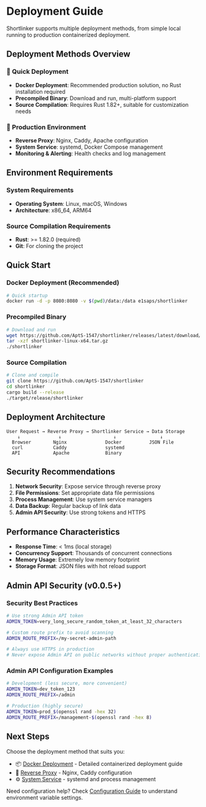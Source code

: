 # Deployment Guide

Shortlinker supports multiple deployment methods, from simple local running to production containerized deployment.

## Deployment Methods Overview

### 🚀 Quick Deployment
- **Docker Deployment**: Recommended production solution, no Rust installation required
- **Precompiled Binary**: Download and run, multi-platform support
- **Source Compilation**: Requires Rust 1.82+, suitable for customization needs

### 🔧 Production Environment
- **Reverse Proxy**: Nginx, Caddy, Apache configuration
- **System Service**: systemd, Docker Compose management
- **Monitoring & Alerting**: Health checks and log management

## Environment Requirements

### System Requirements
- **Operating System**: Linux, macOS, Windows
- **Architecture**: x86_64, ARM64

### Source Compilation Requirements
- **Rust**: >= 1.82.0 (required)
- **Git**: For cloning the project

## Quick Start

### Docker Deployment (Recommended)
```bash
# Quick startup
docker run -d -p 8080:8080 -v $(pwd)/data:/data e1saps/shortlinker
```

### Precompiled Binary
```bash
# Download and run
wget https://github.com/AptS-1547/shortlinker/releases/latest/download/shortlinker-linux-x64.tar.gz
tar -xzf shortlinker-linux-x64.tar.gz
./shortlinker
```

### Source Compilation
```bash
# Clone and compile
git clone https://github.com/AptS-1547/shortlinker
cd shortlinker
cargo build --release
./target/release/shortlinker
```

## Deployment Architecture

```
User Request → Reverse Proxy → Shortlinker Service → Data Storage
    ↓              ↓                   ↓                ↓
  Browser        Nginx              Docker          JSON File
  curl           Caddy              systemd      
  API            Apache             Binary
```

## Security Recommendations

1. **Network Security**: Expose service through reverse proxy
2. **File Permissions**: Set appropriate data file permissions
3. **Process Management**: Use system service managers
4. **Data Backup**: Regular backup of link data
5. **Admin API Security**: Use strong tokens and HTTPS

## Performance Characteristics

- **Response Time**: < 1ms (local storage)
- **Concurrency Support**: Thousands of concurrent connections
- **Memory Usage**: Extremely low memory footprint
- **Storage Format**: JSON files with hot reload support

## Admin API Security (v0.0.5+)

### Security Best Practices

```bash
# Use strong Admin API token
ADMIN_TOKEN=very_long_secure_random_token_at_least_32_characters

# Custom route prefix to avoid scanning
ADMIN_ROUTE_PREFIX=/my-secret-admin-path

# Always use HTTPS in production
# Never expose Admin API on public networks without proper authentication
```

### Admin API Configuration Examples

```bash
# Development (less secure, more convenient)
ADMIN_TOKEN=dev_token_123
ADMIN_ROUTE_PREFIX=/admin

# Production (highly secure)
ADMIN_TOKEN=prod_$(openssl rand -hex 32)
ADMIN_ROUTE_PREFIX=/management-$(openssl rand -hex 8)
```

## Next Steps

Choose the deployment method that suits you:

- 📦 [Docker Deployment](/en/deployment/docker) - Detailed containerized deployment guide
- 🔀 [Reverse Proxy](/en/deployment/proxy) - Nginx, Caddy configuration
- ⚙️ [System Service](/en/deployment/systemd) - systemd and process management

Need configuration help? Check [Configuration Guide](/en/config/) to understand environment variable settings.
